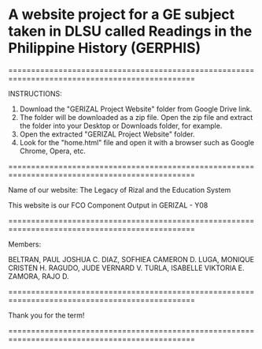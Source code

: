 # A website project for a GE subject taken in DLSU called Readings in the Philippine History (GERPHIS)
===============================================================================================

INSTRUCTIONS:

1. Download the "GERIZAL Project Website" folder from Google Drive link. 
2. The folder will be downloaded as a zip file. Open the zip file and extract the folder into
your Desktop or Downloads folder, for example. 
3. Open the extracted "GERIZAL Project Website" folder.
4. Look for the "home.html" file and open it with a browser such as Google Chrome, Opera, etc.

===============================================================================================

Name of our website: The Legacy of Rizal and the Education System

This website is our FCO Component Output in GERIZAL - Y08

===============================================================================================

Members:

BELTRAN, PAUL JOSHUA C.
DIAZ, SOFHIEA CAMERON D.
LUGA, MONIQUE CRISTEN H.
RAGUDO, JUDE VERNARD V.
TURLA, ISABELLE VIKTORIA E.
ZAMORA, RAJO D.

===============================================================================================

Thank you for the term!

===============================================================================================
